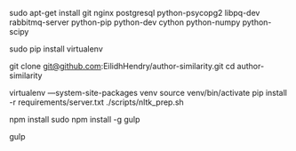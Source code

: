 sudo apt-get install git nginx postgresql python-psycopg2 libpq-dev rabbitmq-server python-pip python-dev cython python-numpy python-scipy

sudo pip install virtualenv

git clone git@github.com:EilidhHendry/author-similarity.git
cd author-similarity

virtualenv —system-site-packages venv
source venv/bin/activate
pip install -r requirements/server.txt
./scripts/nltk_prep.sh

npm install
sudo npm install -g gulp

gulp
